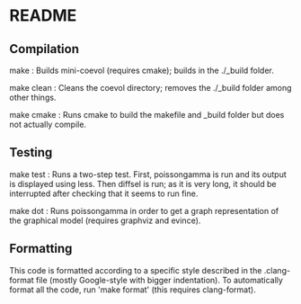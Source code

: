 # README #

## Compilation ##

make
: Builds mini-coevol (requires cmake); builds in the ./_build folder.

make clean
: Cleans the coevol directory; removes the ./_build folder among other things.

make cmake
: Runs cmake to build the makefile and _build folder but does not actually compile.


## Testing ##

make test
: Runs a two-step test. First, poissongamma is run and its output is displayed using less. Then diffsel is run; as it is very long, it should be interrupted after checking that it seems to run fine.

make dot
: Runs poissongamma in order to get a graph representation of the graphical model (requires graphviz and evince).


## Formatting ##

This code is formatted according to a specific style described in the .clang-format file (mostly Google-style with bigger indentation).
To automatically format all the code, run 'make format' (this requires clang-format).
